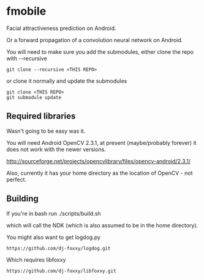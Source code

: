 fmobile
=======

Facial attractiveness prediction on Android.

Or a forward propagation of a convolution neural network on Android.

You will need to make sure you add the submodules, either clone the repo
with --recursive

    git clone --recursive <THIS REPO>

or clone it normally and update the submodules

    git clone <THIS REPO>
    git submodule update

Required libraries
------------------

Wasn't going to be easy was it.

You will need Android OpenCV 2.3.1, at present (maybe/probably forever) it does
not work with the newer versions.

http://sourceforge.net/projects/opencvlibrary/files/opencv-android/2.3.1/

Also, currently it has your home directory as the location of OpenCV - not
perfect.

Building
--------

If you're in bash run
    ./scripts/build.sh

which will call the NDK (which is also assumed to be in the home directory).

You might also want to get logdog.py

    https://github.com/dj-foxxy/logdog.git

Which requires libfoxxy

    https://github.com/dj-foxxy/libfoxxy.git

